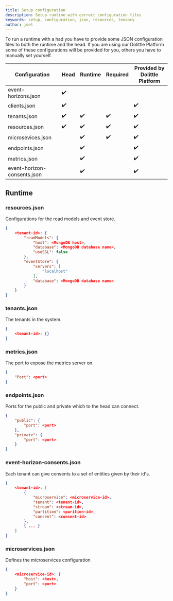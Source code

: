 ```yaml
---
title: Setup configuration
description: Setup runtime with correct configuration files
keywords: setup, configuration, json, resources, tenancy
author: joel
---
```


To run a runtime with a had you have to provide some JSON configuration files to both the runtime and the head.
If you are using our Dolittle Platform some of these configurations will be provided for you, others you have to manually set yourself.

| Configuration               | Head | Runtime | Required | Provided by Dolittle Platform
|-----------------------------|------|---------|----------|----------|
| event-horizons.json         | ✔️    |         |          |          |
| clients.json                | ✔️    |         |          | ✔️        |
| tenants.json                | ✔️    | ✔️       | ✔️        | ✔️        |
| resources.json              | ✔️    | ✔️       | ✔️        | ✔️        |
| microsevices.json           |      | ✔️       | ✔️        | ✔️        |
| endpoints.json              |      | ✔️       |          | ✔️        |
| metrics.json                |      | ✔️       |          | ✔️        |
| event-horizon-consents.json |      | ✔️       |          | ✔️        |


## Runtime

### resources.json
Configurations for the read models and event store.
```json
{
    <tenant-id>: {
        "readModels": {
            "host": <MongoDB host>,
            "database": <MongoDB database name>,
            "useSSL": false
        },
        "eventStore": {
            "servers": [
                "localhost"
            ],
            "database": <MongoDB database name>
        }
    }
}

```

### tenants.json
The tenants in the system.
```json
{
    <tenant-id>: {}
}
```

### metrics.json
The port to expose the metrics server on.
```json
{
    "Port": <port>
}
```


### endpoints.json
Ports for the public and private which to the head can connect.
```json
{
    "public": {
        "port": <port>
    },
    "private": {
        "port": <port>
    }
}
```

### event-horizon-consents.json
Each tenant can give consents to a set of entities given by their id's.
```json
{
    <tenant-id>: [
        {
            "microservice": <microservice-id>,
            "tenant": <tenant-id>,
            "stream": <stream-id>,
            "partition": <parition-id>,
            "consent": <consent-id>
        },
        { ... }
    ]
}
```

### microservices.json
Defines the microservices configuration
```json
{
    <microservice-id>: {
        "host": <host>,
        "port": <port>
    }
}
```
